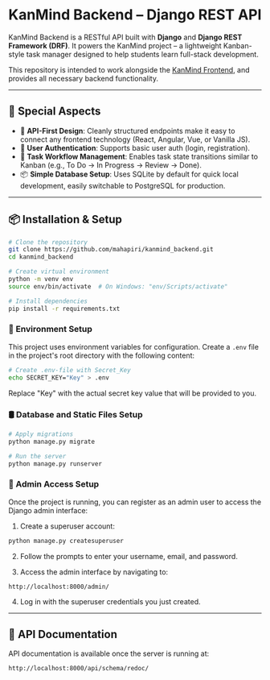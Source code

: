 # KanMind Backend – Django REST API

KanMind Backend is a RESTful API built with **Django** and **Django REST Framework (DRF)**. It powers the KanMind project – a lightweight Kanban-style task manager designed to help students learn full-stack development.

This repository is intended to work alongside the [KanMind Frontend](https://github.com/mahapiri/kanmind_frontend.git), and provides all necessary backend functionality.

---

## 🧠 Special Aspects

- 🔄 **API-First Design**: Cleanly structured endpoints make it easy to connect any frontend technology (React, Angular, Vue, or Vanilla JS).
- 🔐 **User Authentication**: Supports basic user auth (login, registration).
- 🔄 **Task Workflow Management**: Enables task state transitions similar to Kanban (e.g., To Do → In Progress → Review → Done).
- 📦 **Simple Database Setup**: Uses SQLite by default for quick local development, easily switchable to PostgreSQL for production.

---

## 📦 Installation & Setup

```bash
# Clone the repository
git clone https://github.com/mahapiri/kanmind_backend.git
cd kanmind_backend

# Create virtual environment
python -m venv env
source env/bin/activate  # On Windows: "env/Scripts/activate"

# Install dependencies
pip install -r requirements.txt
```

### 🔐 Environment Setup

This project uses environment variables for configuration. Create a `.env` 
file in the project's root directory with the following content:

```bash
# Create .env-file with Secret_Key
echo SECRET_KEY="Key" > .env
```

Replace "Key" with the actual secret key value that will be provided to you.

### 🛢️ Database and Static Files Setup

```bash
# Apply migrations
python manage.py migrate

# Run the server
python manage.py runserver
```

### 👑 Admin Access Setup

Once the project is running, you can register as an admin user to access the Django admin interface:

1. Create a superuser account:
```bash
python manage.py createsuperuser
```

2. Follow the prompts to enter your username, email, and password.

3. Access the admin interface by navigating to:
```
http://localhost:8000/admin/
```

4. Log in with the superuser credentials you just created.

---

## 🚀 API Documentation

API documentation is available once the server is running at:
```
http://localhost:8000/api/schema/redoc/
```